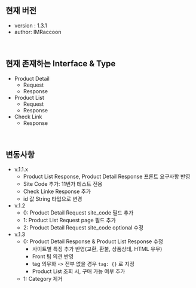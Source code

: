 ## 현재 버전

-   version : 1.3.1
-   author: IMRaccoon

<br>

## 현재 존재하는 Interface & Type

-   Product Detail
    -   Request
    -   Response
-   Product List
    -   Request
    -   Response
-   Check Link
    -   Response

<br>

## 변동사항

-   v.1.1.x
    -   Product List Response, Product Detail Response 프론트 요구사항 반영
    -   Site Code 추가: 11번가 테스트 전용
    -   Check Linke Response 추가
    -   id 값 String 타입으로 변경
-   v.1.2
    -   0: Product Detail Request site_code 필드 추가
    -   1: Product List Request page 필드 추가
    -   2: Product Detail Request site_code optional 수정
-   v.1.3
    -   0: Product Detail Response & Product List Response 수정
        -   사이트별 특징 추가 반영(교환, 환불, 상품상태, HTML 유무)
        -   Front 팀 의견 반영
        -   tag 의무화 -> 전부 없을 경우 `tag: {}` 로 지정
        -   Product List 조회 시, 구매 가능 여부 추가
    -   1: Category 제거
